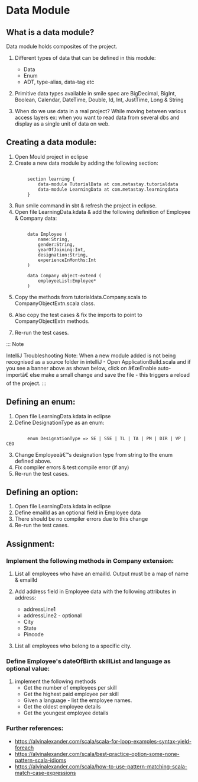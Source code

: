 

# Data Module


## What is a data module?


Data module holds composites of the project.

1. Different types of data that can be defined in this module:
	+	Data
	+	Enum
	+	ADT, type-alias, data-tag etc

2. Primitive data types available in smile spec are BigDecimal, BigInt, Boolean, Calendar, DateTime, Double, Id, Int, JustTime, Long & String
3. When do we use data in a real project?
  	While moving between various access layers ex: when you want to read data from several dbs and display as a single unit of data on web.
  	
## Creating a data module:


1.	Open Mould project in eclipse
2.	Create a new data module by adding the following section:

```

		section learning {
			data-module TutorialData at com.metastay.tutorialdata
			data-module LearningData at com.metastay.learningdata
		}
```


3.	Run smile command in sbt & refresh the project in eclipse.
4.	Open file LearningData.kdata & add the following definition of Employee & Company data:

```

		data Employee (
			name:String,
			gender:String,
			yearOfJoining:Int,
			designation:String,
			experienceInMonths:Int
		)

		data Company object-extend (
			employeeList:Employee*
		)

```

5.	Copy the methods from tutorialdata.Company.scala to CompanyObjectExtn.scala class.

6.	Also copy the test cases & fix the imports to point to CompanyObjectExtn methods.

7.	Re-run the test cases.


::: Note
  
  IntelliJ Troubleshooting Note: When a new module added is not being recognised as a source folder in intelliJ - Open ApplicationBuild.scala and if you see a banner above as shown below, click on â€œEnable auto-importâ€ else make a small change and save the file - this triggers a reload of the project.
 :::
	
<!-- ![troubleshoot](./../images/intellij-troubleshoot.png) -->
	


## Defining an enum:


1.	Open file LearningData.kdata in eclipse
2.	Define DesignationType as an enum:

```

		enum DesignationType => SE | SSE | TL | TA | PM | DIR | VP | CEO
```
3.	Change Employeeâ€™s designation type from string to the enum defined above. 
4.	Fix compiler errors & test:compile error (if any)
5.	Re-run the test cases.
  	

## Defining an option:


1.	Open file LearningData.kdata in eclipse
2.	Define emailId as an optional field in Employee data
3.	There should be no compiler errors due to this change
4.	Re-run the test cases.


## Assignment:



### Implement the following methods in Company extension:


1.	List all employees who have an emailId. Output must be a map of name & emailId
2.	Add address field in Employee data with the following attributes in address:
	+	addressLine1
	+	addressLine2 - optional
	+	City
	+	State
	+	Pincode

3.	List all employees who belong to a specific city.
  	

### Define Employee's dateOfBirth skillList and language as optional value:


1.	implement the following methods 
	+	Get the number of employees per skill
	+	Get the highest paid employee per skill
	+	Given a language - list the employee names.
	+	Get the oldest employee details
	+	Get the youngest employee details


### Further references:


+	https://alvinalexander.com/scala/scala-for-loop-examples-syntax-yield-foreach
+	https://alvinalexander.com/scala/best-practice-option-some-none-pattern-scala-idioms
+	https://alvinalexander.com/scala/how-to-use-pattern-matching-scala-match-case-expressions


























